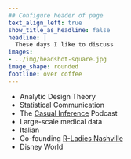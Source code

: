 ```yaml
---
## Configure header of page
text_align_left: true
show_title_as_headline: false
headline: |
  These days I like to discuss
images: 
- ../img/headshot-square.jpg
image_shape: rounded
footline: over coffee
---
```


<!-- this is a subheadline -->

* Analytic Design Theory
* Statistical Communication
* The [Casual Inference](https://casualinfer.libsyn.com) Podcast
* Large-scale medical data
* Italian
* Co-founding [R-Ladies Nashville](https://rladies.org)
* Disney World
